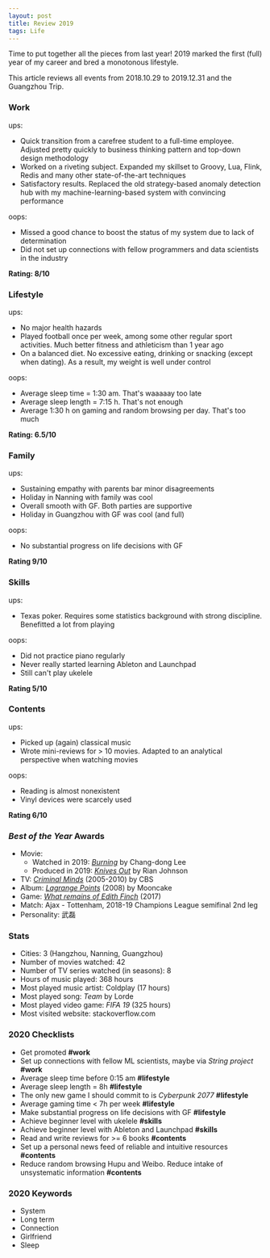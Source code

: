 ```yaml
---
layout: post
title: Review 2019
tags: Life
---
```


Time to put together all the pieces from last year! 2019 marked the first (full) year of my career and bred a monotonous lifestyle.

This article reviews all events from 2018.10.29 to 2019.12.31 and the Guangzhou Trip.

### Work

ups:

- Quick transition from a carefree student to a full-time employee. Adjusted pretty quickly to business thinking pattern and top-down design methodology
- Worked on a riveting subject. Expanded my skillset to Groovy, Lua, Flink, Redis and many other state-of-the-art techniques
- Satisfactory results. Replaced the old strategy-based anomaly detection hub with my machine-learning-based system with convincing performance

oops:

- Missed a good chance to boost the status of my system due to lack of determination
- Did not set up connections with fellow programmers and data scientists in the industry

**Rating: 8/10**

### Lifestyle

ups:

- No major health hazards
- Played football once per week, among some other regular sport activities. Much better fitness and athleticism than 1 year ago
- On a balanced diet. No excessive eating, drinking or snacking (except when dating). As a result, my weight is well under control

oops:

- Average sleep time = 1:30 am. That's waaaaay too late
- Average sleep length = 7:15 h. That's not enough
- Average 1:30 h on gaming and random browsing per day. That's too much

**Rating: 6.5/10**

### Family

ups:

- Sustaining empathy with parents bar minor disagreements
- Holiday in Nanning with family was cool
- Overall smooth with GF. Both parties are supportive
- Holiday in Guangzhou with GF was cool (and full)

oops:

- No substantial progress on life decisions with GF

**Rating 9/10**

### Skills

ups:

- Texas poker. Requires some statistics background with strong discipline. Benefitted a lot from playing

oops:

- Did not practice piano regularly
- Never really started learning Ableton and Launchpad
- Still can't play ukelele

**Rating 5/10**

### Contents

ups:

- Picked up (again) classical music
- Wrote mini-reviews for > 10 movies. Adapted to an analytical perspective when watching movies

oops:

- Reading is almost nonexistent
- Vinyl devices were scarcely used

**Rating 6/10**

### _Best of the Year_ Awards

- Movie:
	- Watched in 2019: [*Burning*](https://movie.douban.com/subject/26842702/) by Chang-dong Lee
	- Produced in 2019: [*Knives Out*](https://movie.douban.com/subject/30318116/) by Rian Johnson
- TV: [*Criminal Minds*](https://movie.douban.com/subject/1427816/) (2005-2010) by CBS
- Album: [*Lagrange Points*](https://music.douban.com/subject/3068216/) (2008) by Mooncake
- Game: [*What remains of Edith Finch*](https://www.douban.com/game/26411799/) (2017)
- Match: Ajax - Tottenham, 2018-19 Champions League semifinal 2nd leg
- Personality: 武磊

### Stats

- Cities: 3 (Hangzhou, Nanning, Guangzhou)
- Number of movies watched: 42
- Number of TV series watched (in seasons): 8
- Hours of music played: 368 hours
- Most played music artist: Coldplay (17 hours)
- Most played song: *Team* by Lorde
- Most played video game: *FIFA 19* (325 hours)
- Most visited website: stackoverflow.com

### 2020 Checklists

- Get promoted **#work**
- Set up connections with fellow ML scientists, maybe via *String project* **#work**
- Average sleep time before 0:15 am **#lifestyle**
- Average sleep length = 8h **#lifestyle**
- The only new game I should commit to is _Cyberpunk 2077_ **#lifestyle**
- Average gaming time < 7h per week **#lifestyle**
- Make substantial progress on life decisions with GF **#lifestyle**
- Achieve beginner level with ukelele **#skills**
- Achieve beginner level with Ableton and Launchpad **#skills**
- Read and write reviews for >= 6 books **#contents**
- Set up a personal news feed of reliable and intuitive resources **#contents**
- Reduce random browsing Hupu and Weibo. Reduce intake of unsystematic information **#contents**

### 2020 Keywords

- System
- Long term
- Connection
- Girlfriend
- Sleep
